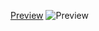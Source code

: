 [Preview](https://user-images.githubusercontent.com/118541568/215349756-57889afa-b815-49d4-9131-6437a7b5c892.png)
![Preview](https://user-images.githubusercontent.com/118541568/215349756-57889afa-b815-49d4-9131-6437a7b5c892.png)
